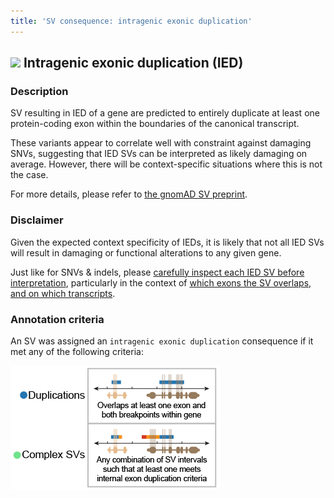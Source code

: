 ```yaml
---
title: 'SV consequence: intragenic exonic duplication'
---
```


## ![](https://placehold.it/15/7459B2/000000?text=+) Intragenic exonic duplication (IED)

### Description

SV resulting in IED of a gene are predicted to entirely duplicate at least one protein-coding exon within the boundaries of the canonical transcript.  

These variants appear to correlate well with constraint against damaging SNVs, suggesting that IED SVs can be interpreted as likely damaging on average. However, there will be context-specific situations where this is not the case. 

For more details, please refer to [the gnomAD SV preprint](https://broad.io/gnomad_sv).  

### Disclaimer

Given the expected context specificity of IEDs, it is likely that not all IED SVs will result in damaging or functional alterations to any given gene. 

Just like for SNVs & indels, please [carefully inspect each IED SV before interpretation](https://broad.io/gnomad_drugs), particularly in the context of [which exons the SV overlaps, and on which transcripts](https://broad.io/tx_annotation).

### Annotation criteria

An SV was assigned an `intragenic exonic duplication` consequence if it met any of the following criteria:

![Predicted loss-of-function (pLoF)](gnomAD_browser.effect_schematics_IED.png)    
